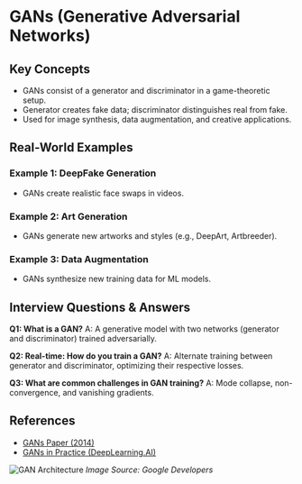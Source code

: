 # GANs (Generative Adversarial Networks)

## Key Concepts
- GANs consist of a generator and discriminator in a game-theoretic setup.
- Generator creates fake data; discriminator distinguishes real from fake.
- Used for image synthesis, data augmentation, and creative applications.

## Real-World Examples

### Example 1: DeepFake Generation
- GANs create realistic face swaps in videos.

### Example 2: Art Generation
- GANs generate new artworks and styles (e.g., DeepArt, Artbreeder).

### Example 3: Data Augmentation
- GANs synthesize new training data for ML models.

## Interview Questions & Answers

**Q1: What is a GAN?**
A: A generative model with two networks (generator and discriminator) trained adversarially.

**Q2: Real-time: How do you train a GAN?**
A: Alternate training between generator and discriminator, optimizing their respective losses.

**Q3: What are common challenges in GAN training?**
A: Mode collapse, non-convergence, and vanishing gradients.

## References
- [GANs Paper (2014)](https://arxiv.org/abs/1406.2661)
- [GANs in Practice (DeepLearning.AI)](https://www.deeplearning.ai/short-courses/generative-adversarial-networks-gans/)

![GAN Architecture](https://developers.google.com/machine-learning/gan/images/gan_structure.png)
*Image Source: Google Developers*
